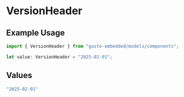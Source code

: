 # VersionHeader

## Example Usage

```typescript
import { VersionHeader } from "gusto-embedded/models/components";

let value: VersionHeader = "2025-02-01";
```

## Values

```typescript
"2025-02-01"
```